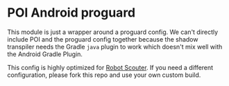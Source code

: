 # POI Android proguard

This module is just a wrapper around a proguard config. We can't directly include POI and the
proguard config together because the shadow transpiler needs the Gradle `java` plugin to work which
doesn't mix well with the Android Gradle Plugin.

This config is highly optimized for [Robot Scouter](https://github.com/SUPERCILEX/Robot-Scouter). If
you need a different configuration, please fork this repo and use your own custom build.
